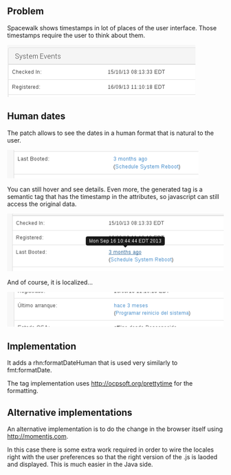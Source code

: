 ## Problem



Spacewalk shows timestamps in lot of places of the user interface. Those timestamps require the user to think about them.

![Alt](images/dates1.png?raw=True)
## Human dates



The patch allows to see the dates in a human format that is natural to the user. 

![Alt](images/dates2.png?raw=True)

You can still hover and see details. Even more, the generated tag is a semantic tag that has the timestamp in the attributes, so javascript can still access the original data.

![Alt](images/dates3.png?raw=True)

And of course, it is localized...

![Alt](images/dates-locale.png?raw=True)
## Implementation



It adds a rhn:formatDateHuman that is used
very similarly to fmt:formatDate.

The tag implementation uses http://ocpsoft.org/prettytime for the formatting.
## Alternative implementations



An alternative implementation is to do the change in the browser itself using http://momentjs.com.

In this case there is some extra work required in order to wire the locales right with the user preferences so that the right version of the .js is laoded and displayed. This
is much easier in the Java side.